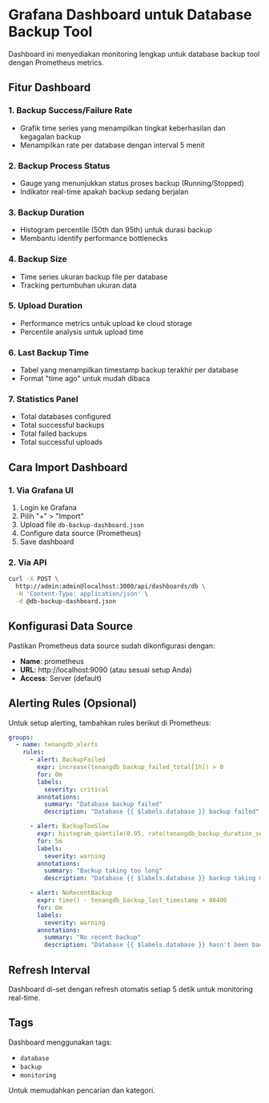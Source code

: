 # Grafana Dashboard untuk Database Backup Tool

Dashboard ini menyediakan monitoring lengkap untuk database backup tool dengan Prometheus metrics.

## Fitur Dashboard

### 1. **Backup Success/Failure Rate**
- Grafik time series yang menampilkan tingkat keberhasilan dan kegagalan backup
- Menampilkan rate per database dengan interval 5 menit

### 2. **Backup Process Status**  
- Gauge yang menunjukkan status proses backup (Running/Stopped)
- Indikator real-time apakah backup sedang berjalan

### 3. **Backup Duration**
- Histogram percentile (50th dan 95th) untuk durasi backup
- Membantu identify performance bottlenecks

### 4. **Backup Size**
- Time series ukuran backup file per database
- Tracking pertumbuhan ukuran data

### 5. **Upload Duration**
- Performance metrics untuk upload ke cloud storage
- Percentile analysis untuk upload time

### 6. **Last Backup Time**
- Tabel yang menampilkan timestamp backup terakhir per database
- Format "time ago" untuk mudah dibaca

### 7. **Statistics Panel**
- Total databases configured
- Total successful backups
- Total failed backups  
- Total successful uploads

## Cara Import Dashboard

### 1. Via Grafana UI
1. Login ke Grafana
2. Pilih "+" > "Import"
3. Upload file `db-backup-dashboard.json`
4. Configure data source (Prometheus)
5. Save dashboard

### 2. Via API
```bash
curl -X POST \
  http://admin:admin@localhost:3000/api/dashboards/db \
  -H 'Content-Type: application/json' \
  -d @db-backup-dashboard.json
```

## Konfigurasi Data Source

Pastikan Prometheus data source sudah dikonfigurasi dengan:
- **Name**: prometheus
- **URL**: http://localhost:9090 (atau sesuai setup Anda)
- **Access**: Server (default)

## Alerting Rules (Opsional)

Untuk setup alerting, tambahkan rules berikut di Prometheus:

```yaml
groups:
  - name: tenangdb_alerts
    rules:
      - alert: BackupFailed
        expr: increase(tenangdb_backup_failed_total[1h]) > 0
        for: 0m
        labels:
          severity: critical
        annotations:
          summary: "Database backup failed"
          description: "Database {{ $labels.database }} backup failed"

      - alert: BackupTooSlow
        expr: histogram_quantile(0.95, rate(tenangdb_backup_duration_seconds_bucket[5m])) > 1800
        for: 5m
        labels:
          severity: warning
        annotations:
          summary: "Backup taking too long"
          description: "Database {{ $labels.database }} backup taking more than 30 minutes"

      - alert: NoRecentBackup
        expr: time() - tenangdb_backup_last_timestamp > 86400
        for: 0m
        labels:
          severity: warning
        annotations:
          summary: "No recent backup"
          description: "Database {{ $labels.database }} hasn't been backed up in 24 hours"
```

## Refresh Interval

Dashboard di-set dengan refresh otomatis setiap 5 detik untuk monitoring real-time.

## Tags

Dashboard menggunakan tags:
- `database`
- `backup` 
- `monitoring`

Untuk memudahkan pencarian dan kategori.